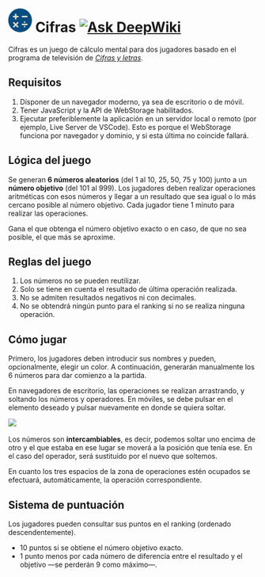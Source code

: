 # <img src="https://github.com/zhg7/cifras/blob/main/game/assets/img/logo.svg" width="48px"></img> Cifras [![Ask DeepWiki](https://deepwiki.com/badge.svg)](https://deepwiki.com/zhg7/cifras)
Cifras es un juego de cálculo mental para dos jugadores basado en el programa de televisión de [*Cifras y letras*](https://es.wikipedia.org/wiki/Cifras_y_letras).

## Requisitos 
1. Disponer de un navegador moderno, ya sea de escritorio o de móvil.
2. Tener JavaScript y la API de WebStorage habilitados.
3. Ejecutar preferiblemente la aplicación en un servidor local o remoto (por ejemplo, Live Server de VSCode). Esto es porque el WebStorage funciona por navegador y dominio, y si esta última no coincide fallará.

## Lógica del juego
Se generan **6 números aleatorios** (del 1 al 10, 25, 50, 75 y 100) junto a un **número objetivo** (del 101 al 999). Los jugadores deben realizar operaciones aritméticas con esos números y llegar a un resultado que sea igual o lo más cercano posible al número objetivo. Cada jugador tiene 1 minuto para realizar las operaciones.

Gana el que obtenga el número objetivo exacto o en caso, de que no sea posible, el que más se aproxime.

## Reglas del juego
1. Los números no se pueden reutilizar.
2. Solo se tiene en cuenta el resultado de última operación realizada.
3. No se admiten resultados negativos ni con decimales.
4. No se obtendrá ningún punto para el ranking si no se realiza ninguna operación.

## Cómo jugar
Primero, los jugadores deben introducir sus nombres y pueden, opcionalmente, elegir un color. A continuación, generarán manualmente los 6 números para dar comienzo a la partida.

En navegadores de escritorio, las operaciones se realizan arrastrando, y soltando los números y operadores. En móviles, se debe pulsar en el elemento deseado y pulsar nuevamente en donde se quiera soltar.

<img src="https://i.imgur.com/BrSDpvj.gif"></img>

Los números son **intercambiables**, es decir, podemos soltar uno encima de otro y el que estaba en ese lugar se moverá a la posición que tenía ese. En el caso del operador, será sustituido por el nuevo que soltemos.

En cuanto los tres espacios de la zona de operaciones estén ocupados se efectuará, automáticamente, la operación correspondiente.

## Sistema de puntuación
Los jugadores pueden consultar sus puntos en el ranking (ordenado descendentemente).
* 10 puntos si se obtiene el número objetivo exacto.
* 1 punto menos por cada número de diferencia entre el resultado y el objetivo —se perderán 9 como máximo—.
